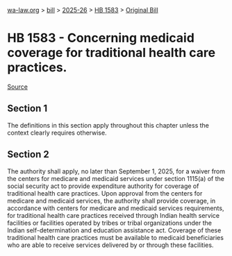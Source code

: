 [wa-law.org](/) > [bill](/bill/) > [2025-26](/bill/2025-26/) > [HB 1583](/bill/2025-26/hb/1583/) > [Original Bill](/bill/2025-26/hb/1583/1/)

# HB 1583 - Concerning medicaid coverage for traditional health care practices.

[Source](http://lawfilesext.leg.wa.gov/biennium/2025-26/Pdf/Bills/House%20Bills/1583.pdf)

## Section 1
The definitions in this section apply throughout this chapter unless the context clearly requires otherwise.

## Section 2
The authority shall apply, no later than September 1, 2025, for a waiver from the centers for medicare and medicaid services under section 1115(a) of the social security act to provide expenditure authority for coverage of traditional health care practices. Upon approval from the centers for medicare and medicaid services, the authority shall provide coverage, in accordance with centers for medicare and medicaid services requirements, for traditional health care practices received through Indian health service facilities or facilities operated by tribes or tribal organizations under the Indian self-determination and education assistance act. Coverage of these traditional health care practices must be available to medicaid beneficiaries who are able to receive services delivered by or through these facilities.
